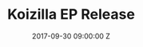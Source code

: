 ---
title: "Koizilla EP Release"
date: 2017-09-30 09:00:00 Z
categories:
    - terrified
    - bathsalts
    - the_rothmans
    - koizilla
parent: Gigs
venue: The Attic
media:
    Terrified:
        mp3:
            -   title: Full set
        vid:   
            -   link: iQmOnV6Er4c
            -   link: awlI6Ie4qZQ

    Bathsalts:
        mp3:
            -   title: Full set
        vid:
            -   link: AaPaJcA39bQ
            -   link: 67Q80iX9plk
            -   link: zAQU3BcmOfM
    The Rothmans:
        mp3:
            -   title: Full set
        vid:
            -   title: A.S.L
                link: e_oZi2DLZqU
            -   link: XZWLrP5y-LQ
            -   link: d26RXnkX9f0
            -   title: Omakau
                link: LLggM5O9l7s
            -   link: 65pgt2988sE
            -   title: Roaches
                link: kNgi4VCknsc
    Koizilla:
        mp3:
            -   title: Full set
        vid:
            -   title: Hot Water
                link: Zev_7buWpFU
            -   title: Monopoly
                link: FyXXxSGZHzM
            -   title: Haze
                link: NxhibyxH214
            -   title: End The World/new song
                link: mPrpSKVpzHE
            -   title: (Ashley) Clean the Kitchen/Under The Sea
                link: 1-Y504OU8BI
---